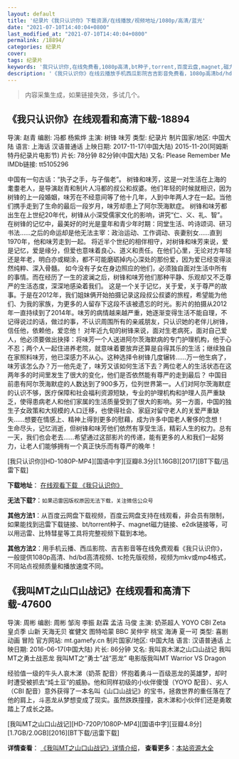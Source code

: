 ```yaml
---
layout: default
title: '纪录片《我只认识你》下载资源/在线播放/视频地址/1080p/高清/蓝光'
date: "2021-07-10T14:40:04+0800"
last_modified_at: "2021-07-10T14:40:04+0800"
permalink: /18894/
categories: 纪录片
cover:
tags: 纪录片
keywords: '我只认识你,在线免费看,1080p高清,bt种子,torrent,百度云盘,magnet,磁力链,迅雷下载资源'
description: '《我只认识你》在线云播放手机西瓜影院吉吉影音免费看，1080p高清bd/hd未删减完整版和tc抢先枪版，mkv/mp4格式，附带bt/torrent种子、magnet/磁力链、百度云盘、网盘资源迅雷下载链接'
---
```


>内容采集生成，如果链接失效，多试几个。


## 《我只认识你》在线观看和高清下载-18894

导演: 赵青 编剧: 冯都 杨紫烨 主演: 树锋 味芳 类型: 纪录片 制片国家/地区: 中国大陆 语言: 上海话 汉语普通话 上映日期: 2017-11-17(中国大陆) 2015-11-20(阿姆斯特丹纪录片电影节) 片长: 78分钟 82分钟(中国大陆) 又名: Please Remember Me IMDb链接: tt5105296

中国有一句古话：“执子之手，与子偕老”。 树锋和味芳，这是一对生活在上海的耄耋老人，是导演赵青和制片人冯都的叔公和叔婆。他们年轻的时候就相识，因为树锋的上一段婚姻，味芳在不经意间等了他十几年，人到中年两人才在一起。当他们携手走到了生命的最后一段岁月，味芳却患上了阿尔茨海默症。 树锋和味芳都出生在上世纪20年代，树锋从小深受儒家文化的影响，讲究“仁、义、礼、智”。在树锋的记忆中，最美好的时光是童年和青少年时期：同堂生活、吟诗颂词、研习书法……之后的命运却是他无法主宰：政治运动、工作调动、丧妻别女……直到1970年，他和味芳走到一起。 将近半个世纪的相伴相守，对树锋和味芳来说，爱是记忆，爱是缘分，但爱也意味着良心、道义和责任。在他们心里，无论对方年轻还是年老，明白亦或糊涂，都不可能磨砺掉内心深处的那份爱，因为爱已经变得淡然纯粹、深入骨髓。 如今没有子女在身边照应的他们，必须独自面对生活中所有的事情。而在经历了一生的波澜之后，树锋和味芳他们那种平静、乐观却又不乏尊严的生活态度，深深地感染着我们。 这是一个关于记忆，关于爱，关于尊严的故事。于是在2012年，我们姐妹俩开始拍摄记录这段叔公叔婆的旅程，希望能为他们、为我的家族，为更多的人留存下这段不该被遗忘的时光。影片的拍摄从2012年一直持续到了2014年。味芳的病情越来越严重，她逐渐变得生活不能自理，不记得说过的话，做过的事，不认识周围所有的亲戚朋友，只认识她的老伴儿树锋，信任他，依赖他，爱恋他！ 对年近九旬的树锋来说，面对生老病死，面对自己爱人，他必须要做出抉择：将味芳一个人送进阿尔茨海默病的专门护理机构，他于心不忍；两个人一起住进养老院，就意味着要放弃还算是自得其乐的生活；继续独自在家照料味芳，他已深感力不从心。这种选择令树锋几度辗转……万一他生病了，味芳该怎么办？万一他先走了，味芳又该如何生活下去？两位老人的生活状态在这两年多的时间里发生了很大的变化，他们是否依然能有尊严的走到最后？ 中国目前患有阿尔茨海默症的人数达到了900多万，位列世界第一。人们对阿尔茨海默症的认识不够，医疗保障和社会福利资源短缺，专业的护理机构和护理人员严重缺乏，使得患病老人和他们家属的生活质量受到了很大的影响。另一方面，中国的独生子女政策和大规模的人口迁移，也使得社会、家庭对留守老人的关爱严重缺失……想要在情感上、精神上得到更多的慰藉，成为许多中国老人奢侈的念想！ 生命尽头，记忆消逝，但树锋和味芳他们依然有享受生活，精彩人生的权力。总有一天，我们也会老去……希望通过这部影片的传递，能有更多的人和我们一起努力，让老人们能够拥有一个真正快乐而有尊严的晚年！


[我只认识你][HD-1080P-MP4][国语中字][豆瓣8.3分][1.16GB][2017][BT下载/迅雷下载]

**下载地址**： [在线观看下载 《我只认识你》](https://www.btdx8.com/torrent/wzrsn_2017.html) 


**无法下载?**：`如果迅雷因版权原因无法下载，关注微信公众号 `

**其他方法1**：从百度云网盘下载视频，百度云网盘支持在线观看，非会员有限制，如果能找到迅雷下载链接、bt/torrent种子、magnet磁力链接、e2dk链接等，可以用迅雷、比特彗星等工具将完整视频下载到本地。

**其他方法2**：用手机云播、西瓜影院、吉吉影音等在线免费观看《我只认识你》，一般提供1080p高清、hd/bd高清视频、tc抢先版视频，视频为mkv或mp4格式，不同站点视频质量和播放速度不同。


## 《我叫MT之山口山战记》在线观看和高清下载-47600

导演: 周彬 编剧: 周彬 邹洵 李振 赵霖 孟洁 马俊 主演: 奶茶超人 YOYO CBI Zeta 皇贞季 山新 天海无贝 崔健文 图特哈蒙 BBC 吴仲宇 桃宝 海涛 夏一可 类型: 喜剧 动画 冒险 官方网站: mt.gamefy.cn 制片国家/地区: 中国大陆 语言: 汉语普通话 上映日期: 2016-06-17(中国大陆) 片长: 86分钟 又名: 我叫哀木涕之山口山战记 我叫MT之勇士战恶龙 我叫MT之“勇士”战“恶龙” 电影版我叫MT Warrior VS Dragon

经验值一级的牛头人哀木涕（奶茶 配音）怀抱着勇斗一百级恶龙的英雄梦，却时时遭受被抓去“炖土豆”的威胁。他和同样初级的小伙伴傻馒（YOYO 配音）、劣人（CBI 配音）意外获得了一本名叫《山口山战记》的宝书，拯救世界的重任落在了他的肩上，斗恶龙从梦想变成了现实。虽然跌跌撞撞，哀木涕和小伙伴们还是勇敢踏上了成长之路。


[我叫MT之山口山战记][HD-720P/1080P-MP4][国语中字][豆瓣4.8分][1.7GB/2.0GB][2016][BT下载/迅雷下载]

**详情查看**： [《我叫MT之山口山战记》详情介绍](/movie/47600/)， **查看更多**：[本站资源大全](/movie/t/all/)

